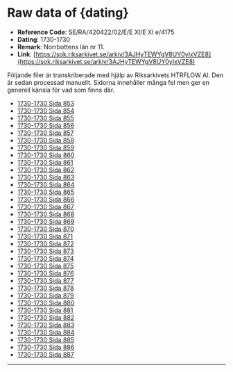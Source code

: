 
# Raw data of {dating}

- **Reference Code**: SE/RA/420422/02/E/E XI/E XI e/4175
- **Dating**: 1730-1730
- **Remark**: Norrbottens län nr 11.
- **Link**: [https://sok.riksarkivet.se/arkiv/3AJHyTEWYgV8UY0yIxVZE8](https://sok.riksarkivet.se/arkiv/3AJHyTEWYgV8UY0yIxVZE8)

Följande filer är transkriberade med hjälp av Riksarkivets HTRFLOW AI. Den är sedan processad manuellt. Sidorna innehåller många fel men ger en generell känsla för vad som finns där.

- [1730-1730 Sida 853](1730-Sida-853.md)
- [1730-1730 Sida 854](1730-Sida-854.md)
- [1730-1730 Sida 855](1730-Sida-855.md)
- [1730-1730 Sida 856](1730-Sida-856.md)
- [1730-1730 Sida 857](1730-Sida-857.md)
- [1730-1730 Sida 858](1730-Sida-858.md)
- [1730-1730 Sida 859](1730-Sida-859.md)
- [1730-1730 Sida 860](1730-Sida-860.md)
- [1730-1730 Sida 861](1730-Sida-861.md)
- [1730-1730 Sida 862](1730-Sida-862.md)
- [1730-1730 Sida 863](1730-Sida-863.md)
- [1730-1730 Sida 864](1730-Sida-864.md)
- [1730-1730 Sida 865](1730-Sida-865.md)
- [1730-1730 Sida 866](1730-Sida-866.md)
- [1730-1730 Sida 867](1730-Sida-867.md)
- [1730-1730 Sida 868](1730-Sida-868.md)
- [1730-1730 Sida 869](1730-Sida-869.md)
- [1730-1730 Sida 870](1730-Sida-870.md)
- [1730-1730 Sida 871](1730-Sida-871.md)
- [1730-1730 Sida 872](1730-Sida-872.md)
- [1730-1730 Sida 873](1730-Sida-873.md)
- [1730-1730 Sida 874](1730-Sida-874.md)
- [1730-1730 Sida 875](1730-Sida-875.md)
- [1730-1730 Sida 876](1730-Sida-876.md)
- [1730-1730 Sida 877](1730-Sida-877.md)
- [1730-1730 Sida 878](1730-Sida-878.md)
- [1730-1730 Sida 879](1730-Sida-879.md)
- [1730-1730 Sida 880](1730-Sida-880.md)
- [1730-1730 Sida 881](1730-Sida-881.md)
- [1730-1730 Sida 882](1730-Sida-882.md)
- [1730-1730 Sida 883](1730-Sida-883.md)
- [1730-1730 Sida 884](1730-Sida-884.md)
- [1730-1730 Sida 885](1730-Sida-885.md)
- [1730-1730 Sida 886](1730-Sida-886.md)
- [1730-1730 Sida 887](1730-Sida-887.md)
---
